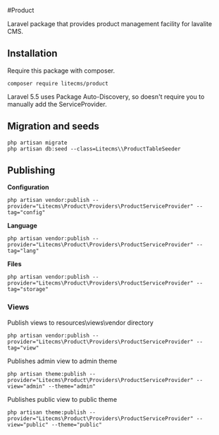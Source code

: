 #Product

Laravel package that provides product management facility for lavalite CMS.

## Installation

Require this package with composer. 

    composer require litecms/product

Laravel 5.5 uses Package Auto-Discovery, so doesn't require you to manually add the ServiceProvider.


## Migration and seeds

    php artisan migrate
    php artisan db:seed --class=Litecms\\ProductTableSeeder
    
## Publishing

**Configuration**

    php artisan vendor:publish --provider="Litecms\Product\Providers\ProductServiceProvider" --tag="config"

**Language**

    php artisan vendor:publish --provider="Litecms\Product\Providers\ProductServiceProvider" --tag="lang"

**Files**

    php artisan vendor:publish --provider="Litecms\Product\Providers\ProductServiceProvider" --tag="storage"

### Views

Publish views to resources\views\vendor directory

    php artisan vendor:publish --provider="Litecms\Product\Providers\ProductServiceProvider" --tag="view"

Publishes admin view to admin theme

    php artisan theme:publish --provider="Litecms\Product\Providers\ProductServiceProvider" --view="admin" --theme="admin"

Publishes public view to public theme

    php artisan theme:publish --provider="Litecms\Product\Providers\ProductServiceProvider" --view="public" --theme="public"